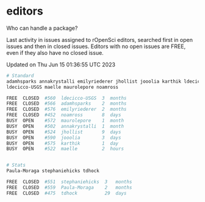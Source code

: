 # editors

Who can handle a package?

Last activity in issues assigned to rOpenSci editors, searched first in open
issues and then in closed issues. Editors with no open issues are FREE, even if
they also have no closed issue.


Updated on Thu Jun 15 01:36:55 UTC 2023

```bash
# Standard
adamhsparks annakrystalli emilyriederer jhollist jooolia karthik ldecicco
ldecicco-USGS maelle maurolepore noamross

FREE  CLOSED  #560  ldecicco-USGS  3  months
FREE  CLOSED  #566  adamhsparks    2  months
FREE  CLOSED  #576  emilyriederer  2  months
FREE  CLOSED  #452  noamross       8  days
BUSY  OPEN    #572  maurolepore    1  month
BUSY  OPEN    #502  annakrystalli  1  month
BUSY  OPEN    #524  jhollist       9  days
BUSY  OPEN    #590  jooolia        3  days
BUSY  OPEN    #575  karthik        1  day
BUSY  OPEN    #522  maelle         2  hours


# Stats
Paula-Moraga stephaniehicks tdhock

FREE  CLOSED  #551  stephaniehicks  3   months
FREE  CLOSED  #559  Paula-Moraga    2   months
FREE  CLOSED  #475  tdhock          29  days
```
